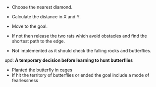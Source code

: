 * Choose the nearest diamond.
* Calculate the distance in X and Y.
* Move to the goal.

* If not then release the two rats which avoid obstacles and find the shortest path  to the edge. 
* Not implemented as it should check the falling rocks and butterflies.

upd: 
**A temporary decision before learning to hunt butterflies**

* Planted the butterfly in cages
* If hit the territory of butterflies or ended the goal include a mode of fearlessness


